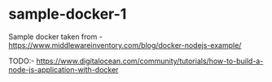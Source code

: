 # sample-docker-1
Sample docker 
taken from - https://www.middlewareinventory.com/blog/docker-nodejs-example/


TODO:- https://www.digitalocean.com/community/tutorials/how-to-build-a-node-js-application-with-docker
